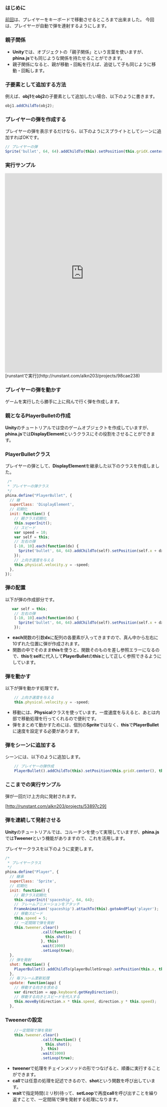 ### はじめに
[前回]()は、プレイヤーをキーボードで移動させるところまで出来ました。 今回は、プレイヤーが自動で弾を連射するようにします。

### 親子関係
* **Unity**では、オブジェクトの「親子関係」という言葉を使いますが、**phina.js**でも同じような関係を持たせることができます。
* 親子関係になると、親が移動・回転を行えば、追従して子も同じように移動・回転します。

### 子要素として追加する方法
例えば、**obj1**を**obj2**の子要素として追加したい場合、以下のように書きます。

```javascript
obj1.addChildTo(obj2);
```

### プレイヤーの弾を作成する
プレイヤーの弾を表示するだけなら、以下のようにスプライトとしてシーンに追加すればOKです。

```javascript
// プレイヤーの弾
Sprite('bullet', 64, 64).addChildTo(this).setPosition(this.gridX.center(), this.gridY.center());
```

### 実行サンプル
<div class='runstant'><iframe src='https://runstant.com/alkn203/projects/98cae238/full' width='100%' height='640px' style='border:0px;box-shadow:0px 0px 2px 0px #aaa'></iframe></div>
[runstantで実行](http://runstant.com/alkn203/projects/98cae238)

### プレイヤーの弾を動かす
ゲームを実行したら勝手に上に飛んで行く弾を作成します。

### 親となるPlayerBulletの作成
**Unity**のチュートリアルでは空のゲームオブジェクトを作成していますが、**phina.js**では**DisplayElement**というクラスにその役割をさせることができます。

### PlayerBulletクラス
プレイヤーの弾として、**DisplayElement**を継承した以下のクラスを作成しました。

```javascript
 /*
 * プレイヤーの弾クラス
 */
phina.define("PlayerBullet", {
  // 継
  superClass: 'DisplayElement',
  // 初期化
  init: function() {
    // 親クラス初期化
    this.superInit();
    // スピード
    var speed = 10;
    var self = this;
    // 左右の弾
    [-10, 10].each(function(dx) {
      Sprite('bullet', 64, 64).addChildTo(self).setPosition(self.x + dx, self.y);
    });
    // 上向き速度を与える
    this.physical.velocity.y = -speed;
  },
});
```

### 弾の配置
以下が弾の作成部分です。

```javascript
   var self = this;
    // 左右の弾
    [-10, 10].each(function(dx) {
      Sprite('bullet', 64, 64).addChildTo(self).setPosition(self.x + dx, self.y);
    });
```

* **each**関数の引数**dx**に配列の各要素が入ってきますので、真ん中から左右に10ずれた位置に弾が作成されます。
* 関数の中でそのまま**this**を使うと、関数そのものを差し参照エラーになるので、**this**を**self**に代入して**PlayerBullet**の**this**として正しく参照できるようにしています。

### 弾を動かす
以下が弾を動かす処理です。

```javascript
    // 上向き速度を与える
    this.physical.velocity.y = -speed;
```

* 移動には、**Physical**クラスを使っています。一度速度を与えると、あとは内部で移動処理を行ってくれるので便利です。
* 弾をまとめて動かすためには、個別の**Sprite**ではなく、**this**で**PlayerBullet**に速度を設定する必要があります。

### 弾をシーンに追加する
シーンには、以下のように追加します。

```javascript
    // プレイヤーの弾作成
    PlayerBullet().addChildTo(this).setPosition(this.gridX.center(), this.gridY.center());
```

### ここまでの実行サンプル
弾が一回だけ上方向に発射されます。

[http://runstant.com/alkn203/projects/53897c29]

### 弾を連続して発射させる
**Unity**のチュートリアルでは、コルーチンを使って実現していますが、**phina.js**では**Tweener**という機能がありますので、これを活用します。

プレイヤークラスを以下のように変更します。

```javascript
/*
 * プレイヤークラス
 */
phina.define("Player", {
  // 継承
  superClass: 'Sprite',
  // 初期化
  init: function() {
    // 親クラス初期化
    this.superInit('spaceship', 64, 64);
    // フレームアニメーションをアタッチ
    FrameAnimation('spaceship').attachTo(this).gotoAndPlay('player');
    // 移動スピード
    this.speed = 5;
    // 一定間隔で弾を発射
    this.tweener.clear()
                .call(function() {
                  this.shot();
                }, this)
                .wait(1000)
                .setLoop(true); 
  },
  // 弾を発射
  shot: function() {
    PlayerBullet().addChildTo(playerBulletGroup).setPosition(this.x, this.y);
  },
  // 毎フレーム更新処理
  update: function(app) {
    // 移動する向きを求める
    var direction = app.keyboard.getKeyDirection();
    // 移動する向きとスピードを代入する
    this.moveBy(direction.x * this.speed, direction.y * this.speed);
  },
```

### Tweenerの設定

```javascript
    //一定間隔で弾を発射
    this.tweener.clear()
                .call(function() {
                  this.shot();
                }, this)
                .wait(1000)
                .setLoop(true); 
```

* **tweener**で処理をチェインメソッドの形でつなげると、順番に実行することができます。
* **call**では任意の処理を記述できるので、**shot**という関数を呼び出しています。
* **wait**で指定時間(ミリ秒)待って、**setLoop**で再度**call**を呼び出すことを繰り返すことで、一定間隔で弾を発射する処理になります。






